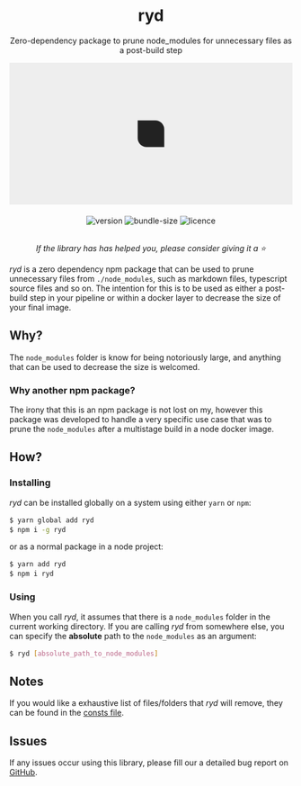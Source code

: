 <div align="center">
  <h1>ryd</h1>
  <p>Zero-dependency package to prune node_modules for unnecessary files as a post-build step</p>
  <img src="cover.png"/>
  <br />
  <br />
  <img alt="version" src="https://flat.badgen.net/npm/v/ryd" />
  <img alt="bundle-size" src="https://flat.badgen.net/bundlephobia/min/ryd?color=cyan" />
  <img alt="licence" src="https://flat.badgen.net/npm/license/ryd" />
  <br />
  <br />
  <p><i>If the library has has helped you, please consider giving it a ⭐️</i></p>
</div>

_ryd_ is a zero dependency npm package that can be used to prune unnecessary files from `./node_modules`, such as markdown files, typescript source files and so on. The intention for this is to be used as either a post-build step in your pipeline or within a docker layer to decrease the size of your final image.

## Why?

The `node_modules` folder is know for being notoriously large, and anything that can be used to decrease the size is welcomed.

### Why another npm package?

The irony that this is an npm package is not lost on my, however this package was developed to handle a very specific use case that was to prune the `node_modules` after a multistage build in a node docker image.

## How?

### Installing

_ryd_ can be installed globally on a system using either `yarn` or `npm`:

```sh
$ yarn global add ryd
$ npm i -g ryd
```

or as a normal package in a node project:

```sh
$ yarn add ryd
$ npm i ryd
```

### Using

When you call _ryd_, it assumes that there is a `node_modules` folder in the current working directory. If you are calling _ryd_ from somewhere else, you can specify the **absolute** path to the `node_modules` as an argument:

```sh
$ ryd [absolute_path_to_node_modules]
```

## Notes

If you would like a exhaustive list of files/folders that _ryd_ will remove, they can be found in the [consts file](./app/consts.ts).

## Issues

If any issues occur using this library, please fill our a detailed bug report on [GitHub](https://github.com/qruzz/ryd/issues).
